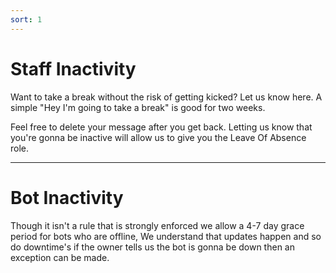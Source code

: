 ```yaml
---
sort: 1
---
```


# Staff Inactivity

Want to take a break without the risk of getting kicked?  Let us know here.  A simple "Hey I'm going to take a break" is good for two weeks.

Feel free to delete your message after you get back. Letting us know that you're gonna be inactive will allow us to give you the Leave Of Absence role.

---

# Bot Inactivity
Though it isn't a rule that is strongly enforced we allow a 4-7 day grace period for bots who are offline, We understand that updates happen
and so do downtime's if the owner tells us the bot is gonna be down then an exception can be made.
